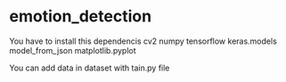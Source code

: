 # emotion_detection
You have to install this dependencis 
      cv2
      numpy
      tensorflow
      keras.models
      model_from_json
      matplotlib.pyplot
   
   
You can add data in dataset with tain.py file
